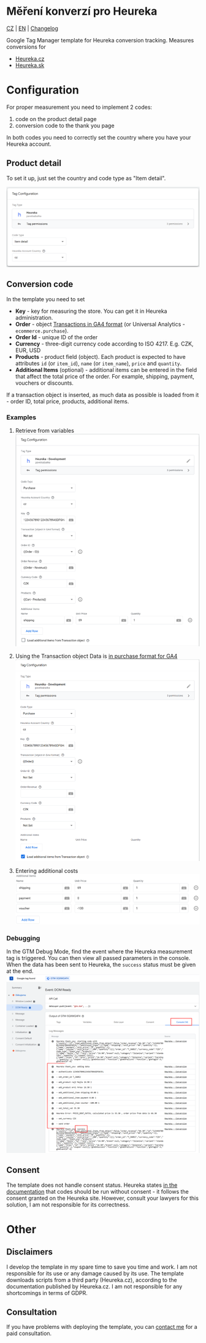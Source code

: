 # Měření konverzí pro Heureka

[CZ](https://github.com/pavelsabatka/gtm-heureka/blob/master/README.md) | [EN](https://github.com/pavelsabatka/gtm-heureka/blob/master/README-EN.md) | [Changelog](https://github.com/pavelsabatka/gtm-heureka/blob/master/CHANGELOG.md)


Google Tag Manager template for Heureka conversion tracking.
Measures conversions for
* [Heureka.cz](https://sluzby.heureka.cz/napoveda/mereni-konverzi/)
* [Heureka.sk](https://sluzby.heureka.sk/napoveda/mereni-konverzi/)


# Configuration
For proper measurement you need to implement 2 codes:
1. code on the product detail page
2. conversion code to the thank you page

In both codes you need to correctly set the country where you have your Heureka account.

## Product detail
To set it up, just set the country and code type as "Item detail".

![Configuring GTM template for Heureka product detail code](https://github.com/pavelsabatka/gtm-heureka/blob/main/img/heureka-item-detail.png)

## Conversion code
In the template you need to set
* **Key** - key for measuring the store. You can get it in Heureka administration.
* **Order** - object [Transactions in GA4 format](https://developers.google.com/analytics/devguides/collection/ga4/set-up-ecommerce) (or Universal Analytics - `ecommerce.purchase`).
* **Order Id** - unique ID of the order
* **Currency** - three-digit currency code according to ISO 4217. E.g. CZK, EUR, USD
* **Products** - product field (object). Each product is expected to have attributes `id` (or `item_id`), `name` (or `item_name`), `price` and `quantity`.
* **Additional Items** (optional) - additional items can be entered in the field that affect the total price of the order. For example, shipping, payment, vouchers or discounts.

If a transaction object is inserted, as much data as possible is loaded from it - order ID, total price, products, additional items.

### Examples
1. Retrieve from variables
![Configuring GTM templates for Heureka conversion code](https://github.com/pavelsabatka/gtm-heureka/blob/main/img/heureka-purchase-rows.png)

2. Using the Transaction object
Data is [in purchase format for GA4](https://developers.google.com/analytics/devguides/collection/ga4/set-up-ecommerce)
![Configuring GTM template for Heureka conversion code - object](https://github.com/pavelsabatka/gtm-heureka/blob/main/img/heureka-purchase-object.png)

3. Entering additional costs
![GTM template configuration for Heureka conversion code - additional costs](https://github.com/pavelsabatka/gtm-heureka/blob/main/img/heureka-purchase-additiona-items.png)


### Debugging
In the GTM Debug Mode, find the event where the Heureka measurement tag is triggered. You can then view all passed parameters in the console.
When the data has been sent to Heureka, the `success` status must be given at the end.
![Debugging GTM template for Heureka](https://github.com/pavelsabatka/gtm-heureka/blob/main/img/heureka-debug.png)


## Consent
The template does not handle consent status.
Heureka states [in the documentation](https://sluzby.heureka.cz/napoveda/mereni-konverzi/) that codes should be run without consent - it follows the consent granted on the Heureka site. However, consult your lawyers for this solution, I am not responsible for its correctness.

# Other

## Disclaimers
I develop the template in my spare time to save you time and work. I am not responsible for its use or any damage caused by its use.
The template downloads scripts from a third party (Heureka.cz), according to the documentation published by Heureka.cz. I am not responsible for any shortcomings in terms of GDPR.

## Consultation
If you have problems with deploying the template, you can [contact me](https://www.sabatka.net/kontakt) for a paid consultation.
